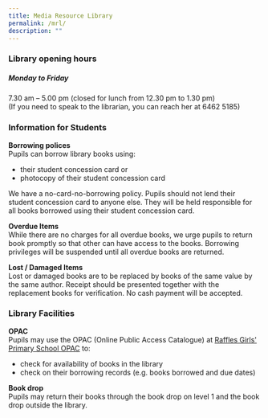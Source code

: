 ```yaml
---
title: Media Resource Library
permalink: /mrl/
description: ""
---
```

### **Library opening hours**

##### Monday to Friday<br> 
7.30 am – 5.00 pm (closed for lunch from 12.30 pm to 1.30 pm)<br>
(If you need to speak to the librarian, you can reach her at 6462 5185)

### **Information for Students**
**Borrowing polices**<br>
Pupils can borrow library books using:
* their student concession card or 
* photocopy of their student concession card

We have a no-card-no-borrowing policy. Pupils should not lend their student concession card to anyone else. They will be held responsible for all books borrowed using their student concession card. 

**Overdue Items**<br>
While there are no charges for all overdue books, we urge pupils to return book promptly so that other can have access to the books. Borrowing privileges will be suspended until all overdue books are returned.

**Lost / Damaged Items**<br>
Lost or damaged books are to be replaced by books of the same value by the same author. Receipt should be presented together with the replacement books for verification. No cash payment will be accepted.

### **Library Facilities**

**OPAC**<br>
Pupils may use the OPAC (Online Public Access Catalogue) at [Raffles Girls' Primary School OPAC](https://schoolibrary.moe.edu.sg/rafflesgirlspri/cgi-bin/spydus.exe/MSGTRN/WPAC/HOME) to:<br>
* check for availability of books in the library
* check on their borrowing records (e.g. books borrowed and due dates) 

**Book drop**<br>
Pupils may return their books through the book drop on level 1 and the book drop outside the library.